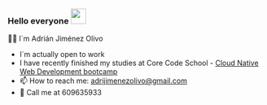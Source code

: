 ### Hello everyone <img src="https://raw.githubusercontent.com/MartinHeinz/MartinHeinz/master/wave.gif" width="30px">
  🙋‍♂️ I´m Adrián Jiménez Olivo
  
  - I´m actually open to work
  - I have recently finished my studies at Core Code School - <a href="https://www.corecode.school/">Cloud Native Web Development bootcamp</a>
  - 📫 How to reach me: adrijimenezolivo@gmail.com
  - 📱 Call me at 609635933
